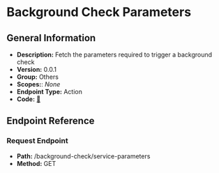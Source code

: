 # Background Check Parameters

## General Information

- **Description:** Fetch the parameters required to trigger a background check
- **Version:** 0.0.1
- **Group:** Others
- **Scopes:**: _None_
- **Endpoint Type:** Action
- **Code:** [🔗](https://github.com/NangoHQ/integration-templates/tree/main/integrations/checkr-partner/actions/background-check-parameters.ts)

## Endpoint Reference

### Request Endpoint

- **Path:** /background-check/service-parameters
- **Method:** GET
